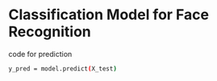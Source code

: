 # Classification Model for Face Recognition

code for prediction
```sh
y_pred = model.predict(X_test)
```
